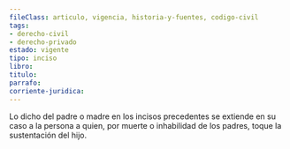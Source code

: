 ```yaml
---
fileClass: articulo, vigencia, historia-y-fuentes, codigo-civil
tags:
- derecho-civil
- derecho-privado
estado: vigente
tipo: inciso
libro:
titulo:
parrafo:
corriente-juridica:
---
```

Lo dicho del padre o madre en los incisos precedentes se extiende en su caso a la persona a quien, por muerte o inhabilidad de los padres, toque la sustentación del hijo.